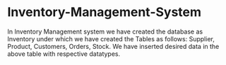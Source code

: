 # Inventory-Management-System
In Inventory Management system we have created the database as Inventory under which we have created the Tables as follows: Supplier, Product, Customers, Orders, Stock. We have inserted desired data in the above table with respective datatypes.

